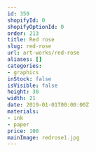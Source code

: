 ```yaml
---
id: 350
shopifyId: 0
shopifyOptionId: 0
order: 213
title: Red rose
slug: red-rose
url: art-works/red-rose
aliases: []
categories:
- graphics
inStock: false
isVisible: false
height: 30
width: 21
date: 2019-01-01T00:00:00Z
materials:
- ink
- paper
price: 100
mainImage: redrose1.jpg
---
```

